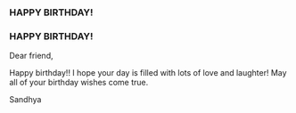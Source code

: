 <div class="birthdayCard">
<div class="cardFront"><h3 class="happy">HAPPY BIRTHDAY!</h3>
<div class="balloons">
  <div class="balloonOne"></div>
  <div class="balloonTwo"></div>
  <div class="balloonThree"></div>
  <div class="balloonFour"></div>
</div>
</div>
<div class="cardInside">
    <h3 class="back">HAPPY BIRTHDAY!</h3>
    <p>Dear friend,</p>
    <p>Happy birthday!! I hope your day is filled with lots of love and laughter! May all of your birthday wishes come true.</p>
    <p class="name">Sandhya</p>
  </div>
</div
